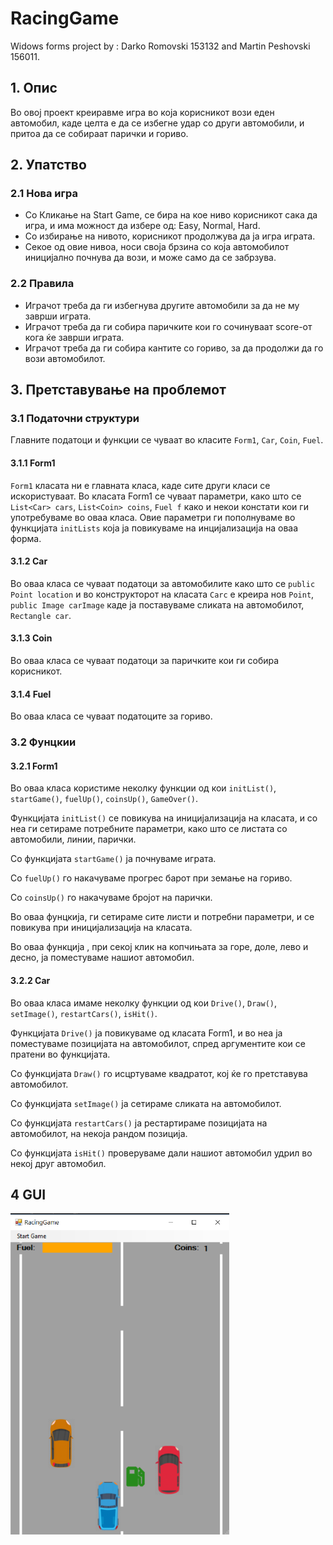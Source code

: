 # RacingGame

Widows forms project by : Darko Romovski 153132 and Martin Peshovski 156011.

## 1. Опис

Во овој проект креиравме игра во која корисникот вози еден автомобил, каде целта е да се избегне удар со други автомобили, и притоа да се собираат парички и гориво.

## 2. Упатство

### 2.1 Нова игра

  - Со Кликање на Start Game, се бира на кое ниво корисникот сака да игра, и има можност да избере од:
    Easy,
    Normal,
    Hard.
  - Со избирање на нивото, корисникот продолжува да ја игра играта.
  - Секое од овие нивоа, носи своја брзина со која автомобилот иницијално почнува да вози, и може само да се забрзува.

### 2.2 Правила

  - Играчот треба да ги избегнува другите автомобили за да не му заврши играта.
  - Играчот треба да ги собира паричките кои го сочинуваат score-от кога ќе заврши играта.
  - Играчот треба да ги собира кантите со гориво, за да продолжи да го вози автомобилот.

## 3. Претставување на проблемот

### 3.1 Податочни структури

Главните податоци и функции се чуваат во класите `Form1`, `Car`, `Coin`, `Fuel`.


#### 3.1.1 Form1

`Form1` класата ни е главната класа, каде сите други класи се искористуваат.
Во класата Form1 се чуваат параметри, како што се `List<Car> cars`, `List<Coin> coins`, `Fuel f` како и некои констати кои ги употребуваме во оваа класа.
Овие параметри ги пополнуваме во функцијата `initLists` која ја повикуваме на инцијализација на оваа форма.

#### 3.1.2 Car

Во оваа класа се чуваат податоци за автомобилите како што се `public Point location` и во конструкторот на класата `Carс` е креира нов `Point`, `public Image carImage` каде ја поставуваме сликата на автомобилот, `Rectangle car`.

#### 3.1.3 Coin

Во оваа класа се чуваат податоци за паричките кои ги собира корисникот.

#### 3.1.4 Fuel 

Во оваа класа се чуваат податоците за гориво.

### 3.2 Фунцкии

#### 3.2.1 Form1

Во оваа класа користиме неколку функции од кои `initList()`, `startGame()`, `fuelUp()`, `coinsUp()`, `GameOver()`.

Функцијата `initList()` се повикува на иницијализација на класата, и со неа ги сетираме потребните параметри, како што се листата со автомобили, линии, парички.

Со функцијата `startGame()` ја почнуваме играта.

Со `fuelUp()` го накачуваме прогрес барот при земање на гориво.

Сo `coinsUp()` го накачуваме бројот на парички.

Во оваа фунцкија, ги сетираме сите листи и потребни параметри, и се повикува при иницијализација на класата.

Во оваа функција , при секој клик на копчињата за горе, доле, лево и десно, ја поместуваме нашиот автомобил.

#### 3.2.2 Car

Во оваа класа имаме неколку функции од кои `Drive()`, `Draw()`, `setImage()`, `restartCars()`, `isHit()`.

Функцијата `Drive()` ја повикуваме од класата Form1, и во неа ја поместуваме позицијата на автомобилот, спред аргументите кои се пратени во функцијата.

Со функцијата  `Draw()` го исцртуваме квадратот, кој ќе го претставува автомобилот.

Со функцијата `setImage()` ја сетираме сликата на автомобилот.

Со функцијата `restartCars()` ја рестартираме позицијата на автомобилот, на некоја рандом позиција.

Со функцијата `isHit()` проверуваме дали нашиот автомобил удрил во некој друг автомобил.


## 4 GUI
<img src="RacingGame/playing.png" width="350" title="hover text">



